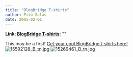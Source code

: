 ```yaml
---
title: "BlogBridge T-shirts"
author: Pito Salas
date: 2005-02-01
---
```


**Link: [BlogBridge T-shirts](None):** ""

This may be a first! [Get your cool BlogBridge t-shirts
here!](<http://www.cafepress.com/blogbridge>)
![15592128_B_tn.jpg](https://i0.wp.com/s3.media.squarespace.com/production/1075723/12829350/weblogs/archives/15592128_B_tn.jpg?resize=240%2C240)
![15269461_B_tn.jpg](https://i0.wp.com/s3.media.squarespace.com/production/1075723/12829350/weblogs/archives/15269461_B_tn.jpg?resize=240%2C240)


